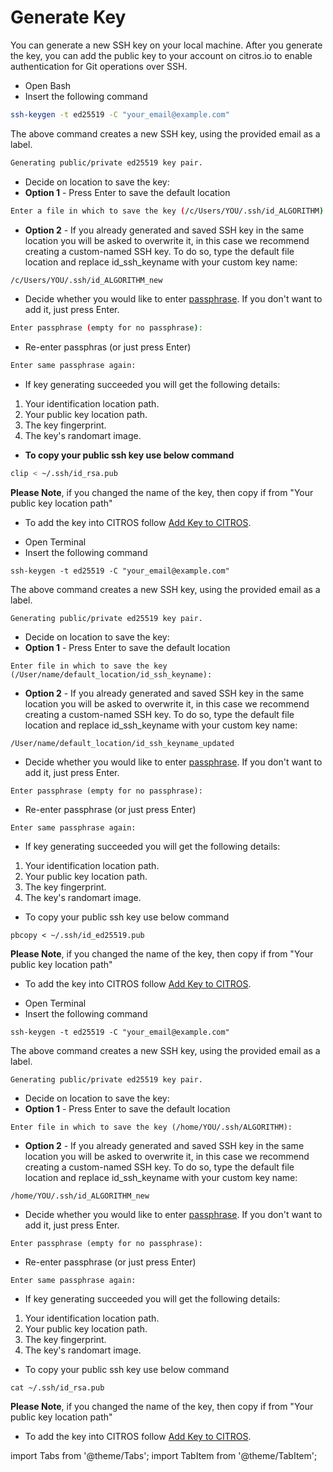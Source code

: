 # Generate Key

You can generate a new SSH key on your local machine. After you generate the key, you can add the public key to your account on citros.io to enable authentication for Git operations over SSH.

<Tabs groupId="operating-systems">
  
<TabItem value="Windows" label="Windows">

- Open Bash
- Insert the following command
```bash 
ssh-keygen -t ed25519 -C "your_email@example.com"
```
The above command creates a new SSH key, using the provided email as a label.
   
```bash 
Generating public/private ed25519 key pair.
```

- Decide on location to save the key:
- **Option 1** - Press Enter to save the default location
```bash
Enter a file in which to save the key (/c/Users/YOU/.ssh/id_ALGORITHM):
```
- **Option 2** - If you already generated and saved SSH key in the same location you will be asked to overwrite it, in this case we recommend creating a custom-named SSH key. To do so, type the default file location and replace id_ssh_keyname with your custom key name:
```bash
/c/Users/YOU/.ssh/id_ALGORITHM_new
```
- Decide whether you would like to enter [passphrase](/docs/authentication/ssh/ssh_passphrases.md). If you don't want to add it, just press Enter.
```bash
Enter passphrase (empty for no passphrase):
```
- Re-enter passphras (or just press Enter)
```bash
Enter same passphrase again: 
```
- If key generating succeeded you will get the following details:
1. Your identification location path.
2. Your public key location path.
3. The key fingerprint.
4. The key's randomart image.

- **To copy your public ssh key use below command**
```bash
clip < ~/.ssh/id_rsa.pub
```
**Please Note**, if you changed the name of the key, then copy if from "Your public key location path"

- To add the key into CITROS follow [Add Key to CITROS](/docs/authentication/ssh/ssh_add_new.md). 


</TabItem>
  

<TabItem value="Mac" label="MacOS">

- Open Terminal
- Insert the following command
```shell 
ssh-keygen -t ed25519 -C "your_email@example.com"
```
The above command creates a new SSH key, using the provided email as a label.
   
```shell 
Generating public/private ed25519 key pair.
```

- Decide on location to save the key:
- **Option 1** - Press Enter to save the default location
```shell
Enter file in which to save the key (/User/name/default_location/id_ssh_keyname):
```
- **Option 2** - If you already generated and saved SSH key in the same location you will be asked to overwrite it, in this case we recommend creating a custom-named SSH key. To do so, type the default file location and replace id_ssh_keyname with your custom key name:
```shell
/User/name/default_location/id_ssh_keyname_updated
```
- Decide whether you would like to enter [passphrase](/docs/authentication/ssh/ssh_passphrases.md). If you don't want to add it, just press Enter.
```shell
Enter passphrase (empty for no passphrase):
```
- Re-enter passphrase (or just press Enter)
```shell
Enter same passphrase again: 
```
- If key generating succeeded you will get the following details:
1. Your identification location path.
2. Your public key location path.
3. The key fingerprint.
4. The key's randomart image.

- To copy your public ssh key use below command
```shell
pbcopy < ~/.ssh/id_ed25519.pub
```
**Please Note**, if you changed the name of the key, then copy if from "Your public key location path"

- To add the key into CITROS follow [Add Key to CITROS](/docs/authentication/ssh/ssh_add_new.md). 

</TabItem>


<TabItem value="Linux" label="Linux">

- Open Terminal
- Insert the following command
```shell 
ssh-keygen -t ed25519 -C "your_email@example.com"
```
The above command creates a new SSH key, using the provided email as a label.
   
```shell 
Generating public/private ed25519 key pair.
```

- Decide on location to save the key:
- **Option 1** - Press Enter to save the default location
```shell
Enter file in which to save the key (/home/YOU/.ssh/ALGORITHM):
```
- **Option 2** - If you already generated and saved SSH key in the same location you will be asked to overwrite it, in this case we recommend creating a custom-named SSH key. To do so, type the default file location and replace id_ssh_keyname with your custom key name:
```shell
/home/YOU/.ssh/id_ALGORITHM_new
```
- Decide whether you would like to enter [passphrase](/docs/authentication/ssh/ssh_passphrases.md). If you don't want to add it, just press Enter.
```shell
Enter passphrase (empty for no passphrase):
```
- Re-enter passphrase (or just press Enter)
```shell
Enter same passphrase again: 
```
- If key generating succeeded you will get the following details:
1. Your identification location path.
2. Your public key location path.
3. The key fingerprint.
4. The key's randomart image.

- To copy your public ssh key use below command
```shell
cat ~/.ssh/id_rsa.pub
```
**Please Note**, if you changed the name of the key, then copy if from "Your public key location path"

- To add the key into CITROS follow [Add Key to CITROS](./ssh_add_new.md). 

</TabItem>
</Tabs>




import Tabs from '@theme/Tabs';
import TabItem from '@theme/TabItem';